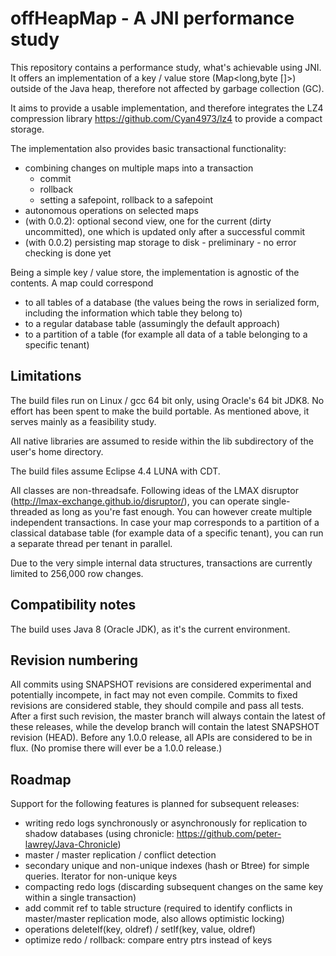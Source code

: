 # offHeapMap - A JNI performance study

This repository contains a performance study, what's achievable using JNI.
It offers an implementation of a key / value store (Map<long,byte []>) outside of the Java heap,
therefore not affected by garbage collection (GC).

It aims to provide a usable implementation, and therefore integrates the LZ4 compression 
library https://github.com/Cyan4973/lz4 to provide a compact storage.

The implementation also provides basic transactional functionality:
 - combining changes on multiple maps into a transaction
   - commit
   - rollback
   - setting a safepoint, rollback to a safepoint
 - autonomous operations on selected maps
 - (with 0.0.2): optional second view, one for the current (dirty uncommitted), one which is updated only after a successful commit
 - (with 0.0.2) persisting map storage to disk - preliminary - no error checking is done yet

Being a simple key / value store, the implementation is agnostic of the contents. A map could correspond
 - to all tables of a database (the values being the rows in serialized form, including the information which table they belong to)
 - to a regular database table (assumingly the default approach)
 - to a partition of a table (for example all data of a table belonging to a specific tenant)


## Limitations

The build files run on Linux / gcc 64 bit only, using Oracle's 64 bit JDK8. No effort has been spent to make the build portable. As mentioned above, it serves mainly as a feasibility study.

All native libraries are assumed to reside within the lib subdirectory of the user's home directory.

The build files assume Eclipse 4.4 LUNA with CDT.

All classes are non-threadsafe. Following ideas of the LMAX disruptor (http://lmax-exchange.github.io/disruptor/), you can operate
single-threaded as long as you're fast enough. You can however create multiple independent transactions.
In case your map corresponds to a partition of a classical database table (for example data of a specific tenant), you can run a separate thread
per tenant in parallel. 

Due to the very simple internal data structures, transactions are currently limited to 256,000 row changes.


## Compatibility notes

The build uses Java 8 (Oracle JDK), as it's the current environment.


## Revision numbering

All commits using SNAPSHOT revisions are considered experimental and potentially incompete, in fact may not even compile.
Commits to fixed revisions are considered stable, they should compile and pass all tests.
After a first such revision, the master branch will always contain the latest of these releases, while the develop branch will contain the latest SNAPSHOT revision (HEAD).
Before any 1.0.0 release, all APIs are considered to be in flux. (No promise there will ever be a 1.0.0 release.)


## Roadmap

Support for the following features is planned for subsequent releases:
 - writing redo logs synchronously or asynchronously for replication to shadow databases (using chronicle: https://github.com/peter-lawrey/Java-Chronicle)
 - master / master replication / conflict detection
 - secondary unique and non-unique indexes (hash or Btree) for simple queries. Iterator for non-unique keys
 - compacting redo logs (discarding subsequent changes on the same key within a single transaction)
 - add commit ref to table structure (required to identify conflicts in master/master replication mode, also allows optimistic locking)
 - operations deleteIf(key, oldref) / setIf(key, value, oldref)
 - optimize redo / rollback: compare entry ptrs instead of keys
